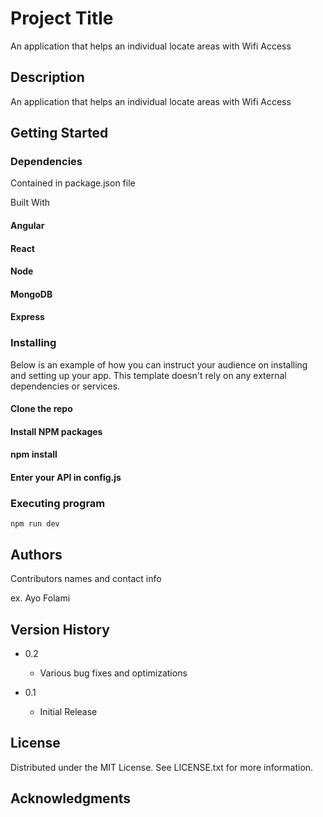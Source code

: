 # Project Title

An application that helps an individual  locate areas with Wifi Access

## Description

An application that helps an individual  locate areas with Wifi Access

## Getting Started

### Dependencies

Contained in package.json file 

Built With

#### Angular
#### React
#### Node
#### MongoDB
#### Express


### Installing

Below is an example of how you can instruct your audience on installing and setting up your app. This template doesn't rely on any external dependencies or services.


#### Clone the repo
#### Install NPM packages
#### npm install
#### Enter your API in config.js


### Executing program

```
npm run dev
```


## Authors

Contributors names and contact info

ex. Ayo Folami 

## Version History

* 0.2
    * Various bug fixes and optimizations
   
* 0.1
    * Initial Release

## License

Distributed under the MIT License. See LICENSE.txt for more information.

## Acknowledgments
